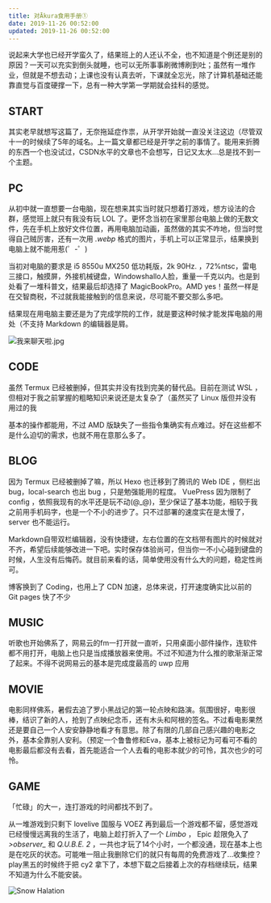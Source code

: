 ```yaml
---
title: 对Ākura食用手册①
date: 2019-11-26 00:52:00
updated: 2019-11-26 00:52:00
---
```


说起来大学也已经开学蛮久了，结果班上的人还认不全，也不知道是个例还是别的原因？一天可以充实到倒头就睡，也可以无所事事刷微博刷到吐；虽然有一堆作业，但就是不想去动；上课也没有认真去听，下课就全忘光，除了计算机基础还能靠直觉与百度硬撑一下，总有一种大学第一学期就会挂科的感觉。<!--more-->

## START

其实老早就想写这篇了，无奈拖延症作祟，从开学开始就一直没关注这边（尽管双十一的时候续了5年的域名。上一篇文章都已经是开学之前的事情了。能用来折腾的东西一个也没试过，CSDN水平的文章也不会想写，日记又太水…总是找不到一个主题。

## PC

从初中就一直想要一台电脑，现在想来其实当时就只想着打游戏，想方设法的合群，感觉班上就只有我没有玩 LOL 了。更怀念当初在家里那台电脑上做的无数文件，先在手机上放好文件位置，再用电脑加动画，虽然做的其实不咋地，但当时觉得自己贼厉害，还有一次用 *.webp* 格式的图片，手机上可以正常显示，结果换到电脑上就不能用惹(゜-゜)

当初对电脑的要求是 i5 8550u MX250 低功耗版，2k 90Hz. ，72%ntsc，雷电三接口，触摸屏，外接机械键盘，Windowshallo人脸，重量一千克以内。也是到处看了一堆科普文，结果最后却选择了 MagicBookPro。AMD yes！虽然一样是在交智商税，不过就我能接触到的信息来说，尽可能不要交那么多吧。

结果现在用电脑主要还是为了完成学院的工作，就是要这种时候才能发挥电脑的用处（不支持 Markdown 的编辑器是屑。

![我来聊天啦.jpg](/images/deal-with-me-1/ctrl-c-v.webp)

## CODE

虽然 Termux 已经被删掉，但其实并没有找到完美的替代品。目前在测试 WSL ，但相对于我之前掌握的粗略知识来说还是太复杂了（虽然买了 Linux 版但并没有用过的我

基本的操作都能用，不过 AMD 版缺失了一些指令集确实有点难过。好在这些都不是什么迫切的需求，也就不用在意那么多了。

## BLOG

因为 Termux 已经被删掉了嘛，所以 Hexo 也迁移到了腾讯的 Web IDE ，侧栏出 bug，local-search 也出 bug ，只是勉强能用的程度。 VuePress 因为限制了 config ，依照我现有的水平还是玩不动(@_@)，至少保证了基本功能，相较于我之前用手机码字，也是一个不小的进步了。只不过部署的速度实在是太慢了， server 也不能运行。

Markdown自带双栏编辑器，没有快捷键，左右位置的在文档带有图片的时候就对不齐，希望后续能够改进一下吧。实时保存体验尚可，但当你一不小心碰到键盘的时候，人生没有后悔药。就目前来看的话，简单使用没有什么大的问题，稳定性尚可。

博客换到了 Coding，也用上了 CDN 加速，总体来说，打开速度确实比以前的 Git pages 快了不少

## MUSIC

听歌也开始佛系了，网易云的fm一打开就一直听，只用桌面小部件操作，连软件都不用打开，电脑上也只是当成播放器来使用。不过不知道为什么推的歌渐渐正常了起来。不得不说网易云的基本是完成度最高的 uwp 应用

## MOVIE

电影同样佛系，暑假去追了罗小黑战记的第一轮点映和路演。氛围很好，电影很棒，结识了新的人，抢到了点映纪念币，还有木头和阿根的签名。不过看电影果然还是要自己一个人安安静静地看才有意思。除了有限的几部自己感兴趣的电影之外，基本全靠别人安利。（预定一个鲁鲁修和Eva，基本上被标记为可看可不看的电影最后都没有去看，首先能适合一个人去看的电影本就少的可怜，其次也少的可怜。

## GAME

「忙碌」的大一，连打游戏的时间都找不到了。

从一堆游戏到只剩下 lovelive 国服与 VOEZ 再到最后一个游戏都不留，感觉游戏已经慢慢远离我的生活了，电脑上趁打折入了一个 *Limbo* ， Epic 趁限免入了 *>observer_* 和 *Q.U.B.E. 2* ，一共也才玩了14个小时，一个都没通，现在基本上也是在吃灰的状态。可能唯一阻止我删除它们的就只有每周的免费游戏了…收集控？play黑五的时候终于把 cy2 拿下了，本想下载之后接着上次的存档继续玩，结果不知道为什么不能安装。

![Snow Halation](/images/deal-with-me-1/snow-halation.webp)